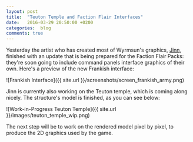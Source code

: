 ```yaml
---
layout: post
title:  "Teuton Temple and Faction Flair Interfaces"
date:   2016-03-29 20:50:00 +0200
categories:  blog
comments: true
---
```

Yesterday the artist who has created most of Wyrmsun's graphics, [Jinn](http://jinndevil.tumblr.com/), finished with an update that is being prepared for the Faction Flair Packs: they're soon going to include command panels interface graphics of their own. Here's a preview of the new Frankish interface:

![Frankish Interface]({{ site.url }}/screenshots/screen_frankish_army.png)

Jinn is currently also working on the Teuton temple, which is coming along nicely. The structure's model is finished, as you can see below:

![Work-in-Progress Teuton Temple]({{ site.url }}/images/teuton_temple_wip.png)

The next step will be to work on the rendered model pixel by pixel, to produce the 2D graphics used by the game.